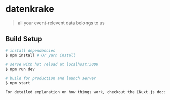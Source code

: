 # datenkrake

> all your event-relevent data belongs to us

## Build Setup

``` bash
# install dependencies
$ npm install # Or yarn install

# serve with hot reload at localhost:3000
$ npm run dev

# build for production and launch server
$ npm start

For detailed explanation on how things work, checkout the [Nuxt.js docs](https://github.com/nuxt/nuxt.js).
